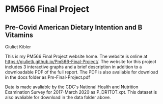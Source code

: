 # PM566 Final Project

## Pre-Covid American Dietary Intention and B Vitamins

Giuliet Kibler

This is my PM566 Final Project website home. The website is online at https://giulietk.github.io/Pm566-Final-Project/.
The website for this project includes 3 interactive graphs and a brief description in addition to a downloadable PDF of the full report.
The PDF is also avaliable for download in the docs folder as Pm-Final-Project.pdf

Data is made avaliable by the CDC's National Health and Nutrition Examination Survey for 2017-March 2020 as P_DR1TOT.xpt. This dataset is also avaliable for download in the data folder above.
